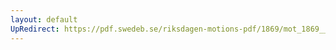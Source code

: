 ```yaml
---
layout: default
UpRedirect: https://pdf.swedeb.se/riksdagen-motions-pdf/1869/mot_1869__ak__00094/mot_1869__ak__00094_001.pdf
---
```

